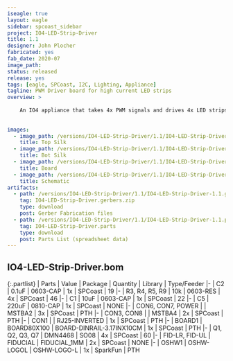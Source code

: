 ```yaml
---
iseagle: true
layout: eagle
sidebar: spcoast_sidebar
project: IO4-LED-Strip-Driver
title: 1.1
designer: John Plocher
fabricated: yes
fab_date: 2020-07
image_path:
status: released
release: yes
tags: [eagle, SPCoast, I2C, Lighting, Appliance]
tagline: PWM Driver board for high current LED strips
overview: >
    
    An IO4 appliance that takes 4x PWM signals and drives 4x LED strips (RGB + White) at up to 2A each at 12v
    
    
images:
  - image_path: /versions/IO4-LED-Strip-Driver/1.1/IO4-LED-Strip-Driver-1.1.top.brd.png
    title: Top Silk
  - image_path: /versions/IO4-LED-Strip-Driver/1.1/IO4-LED-Strip-Driver-1.1.bot.brd.png
    title: Bot Silk
  - image_path: /versions/IO4-LED-Strip-Driver/1.1/IO4-LED-Strip-Driver-1.1.brd.png
    title: Board
  - image_path: /versions/IO4-LED-Strip-Driver/1.1/IO4-LED-Strip-Driver-1.1.sch.png
    title: Schematic
artifacts:
  - path: /versions/IO4-LED-Strip-Driver/1.1/IO4-LED-Strip-Driver-1.1.gerbers.zip
    tag: IO4-LED-Strip-Driver.gerbers.zip
    type: download
    post: Gerber Fabrication files
  - path: /versions/IO4-LED-Strip-Driver/1.1/IO4-LED-Strip-Driver-1.1.parts.csv
    tag: IO4-LED-Strip-Driver.parts
    type: download
    post: Parts List (spreadsheet data)
---
```


## IO4-LED-Strip-Driver.bom

{:.partlist}
| Parts | Value | Package | Quantity | Library | Type/Feeder
|-
| C2 | 0.1uF | 0603-CAP | 1x | SPCoast | 19
|-
| R3, R4, R5, R9 | 10k | 0603-RES | 4x | SPCoast | 46
|-
| C1 | 10uF | 0603-CAP | 1x | SPCoast | 22
|-
| C5 | 220uF | 0810-CAP | 1x | SPCoast | NONE
|-
| CON6, CON7, POWER |  | MSTBA2 | 3x | SPCoast | PTH
|-
| CON3, CON8 |  | MSTBA4 | 2x | SPCoast | PTH
|-
| CON1 |  | RJ25-INVERTED | 1x | SPCoast | PTH
|-
| BOARD1 | BOARD80X100 | BOARD-DINRAIL-3.17INX10CM | 1x | SPCoast | PTH
|-
| Q1, Q2, Q3, Q7 | DMN4468 | SO08 | 4x | SPCoast | 60
|-
| FID-LR, FID-UL | FIDUCIAL | FIDUCIAL_1MM | 2x | SPCoast | NONE
|-
| OSHW1 | OSHW-LOGOL | OSHW-LOGO-L | 1x | SparkFun | PTH
